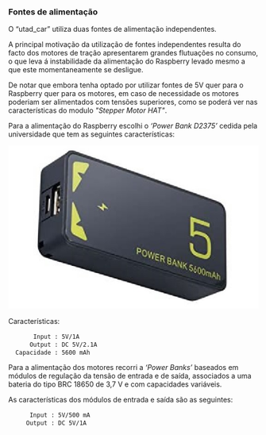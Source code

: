 ### Fontes de alimentação

O “utad_car” utiliza duas fontes de alimentação independentes.

A principal motivação da utilização de fontes independentes resulta do facto dos motores de tração apresentarem grandes flutuações no consumo, o que leva á instabilidade da alimentação do Raspberry levado mesmo a que este momentaneamente se desligue.

De notar que embora tenha optado por utilizar fontes de 5V quer para o Raspberry quer para os motores, em caso de necessidade os motores poderiam ser alimentados com tensões superiores, como se poderá ver nas características do modulo _"Stepper Motor HAT"_.

Para a alimentação do Raspberry escolhi o _‘Power Bank D2375’_ cedida pela universidade que tem as seguintes características:

![Power Bank D2375](../imgs/Power%20Bank%20D2375.jpg)

Características:

	       Input : 5V/1A
	      Output : DC 5V/2.1A
	  Capacidade : 5600 mAh


Para a alimentação dos motores recorri a _‘Power Banks’_ baseados em módulos de regulação da tensão de entrada e de saída, associados a uma bateria do tipo BRC 18650 de 3,7 V e com capacidades variáveis.
 
As características dos módulos de entrada e saída são as seguintes:

 	      Input : 5V/500 mA
	     Output : DC 5V/1A

